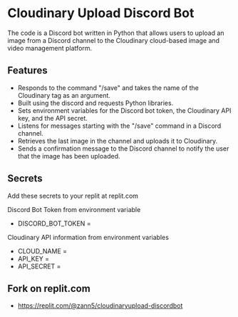 # Cloudinary Upload Discord Bot
The code is a Discord bot written in Python that allows users to upload an image from a Discord channel to the Cloudinary cloud-based image and video management platform. 

## Features
- Responds to the command "/save" and takes the name of the Cloudinary tag as an argument.
- Built using the discord and requests Python libraries.
- Sets environment variables for the Discord bot token, the Cloudinary API key, and the API secret.
- Listens for messages starting with the "/save" command in a Discord channel.
- Retrieves the last image in the channel and uploads it to Cloudinary.
- Sends a confirmation message to the Discord channel to notify the user that the image has been uploaded.

## Secrets
Add these secrets to your replit at replit.com

Discord Bot Token from environment variable
- DISCORD_BOT_TOKEN = 

Cloudinary API information from environment variables
- CLOUD_NAME = 
- API_KEY = 
- API_SECRET =

## Fork on replit.com
- https://replit.com/@zann5/cloudinaryupload-discordbot